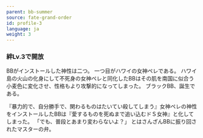 ```yaml
---
parent: bb-summer
source: fate-grand-order
id: profile-3
language: ja
weight: 3
---
```


### 絆Lv.3で開放

BBがインストールした神性は二つ。
一つ目がハワイの女神ペレである。
ハワイ島の火山の化身にして不死身の女神ペレと同化したBBはその肌を南国に似合う小麦色に変化させ、性格もより攻撃的になってしまった。
ブラックBB、誕生である。

『暴力的で、自分勝手で、関わるものはたいてい殺してしまう』女神ペレの神性をインストールしたBBは『愛するものを死ぬまで追い込むドＳ女神』と化してしまった。
「でも、普段とあまり変わらないよ？」
とはさんざんBBに振り回されたマスターの弁。
